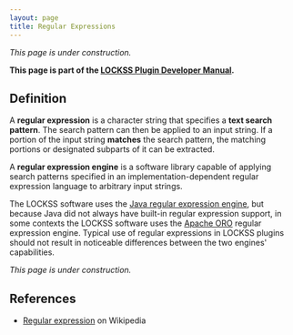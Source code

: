 ```yaml
---
layout: page
title: Regular Expressions
---
```


*This page is under construction.*

**This page is part of the [LOCKSS Plugin Developer Manual](/developers/plugin/).**

## Definition

A **regular expression** is a character string that specifies a **text search pattern**. The search pattern can then be applied to an input string. If a portion of the input string **matches** the search pattern, the matching portions or designated subparts of it can be extracted.

A **regular expression engine** is a software library capable of applying search patterns specified in an implementation-dependent regular expression language to arbitrary input strings.

The LOCKSS software uses the [Java regular expression engine](https://docs.oracle.com/javase/8/docs/api/java/util/regex/Pattern.html), but because Java did not always have built-in regular expression support, in some contexts the LOCKSS software uses the [Apache ORO](https://jakarta.apache.org/oro/) regular expression engine. Typical use of regular expressions in LOCKSS plugins should not result in noticeable differences between the two engines' capabilities.

*This page is under construction.*

## References

*   [Regular expression](https://en.wikipedia.org/wiki/Regular_expression) on Wikipedia
